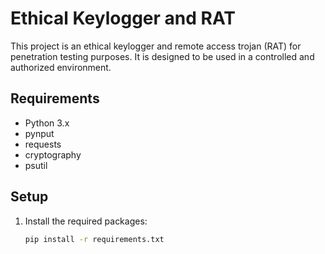 # Ethical Keylogger and RAT

This project is an ethical keylogger and remote access trojan (RAT) for penetration testing purposes. It is designed to be used in a controlled and authorized environment.

## Requirements

- Python 3.x
- pynput
- requests
- cryptography
- psutil

## Setup

1. Install the required packages:
   ```sh
   pip install -r requirements.txt